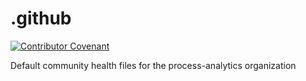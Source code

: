 # .github

[![Contributor Covenant](https://img.shields.io/badge/Contributor%20Covenant-v2.0%20adopted-ff69b4.svg)](CODE_OF_CONDUCT.md)

Default community health files for the process-analytics organization
